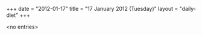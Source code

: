 +++
date = "2012-01-17"
title = "17 January 2012 (Tuesday)"
layout = "daily-diet"
+++


\<no entries\>

